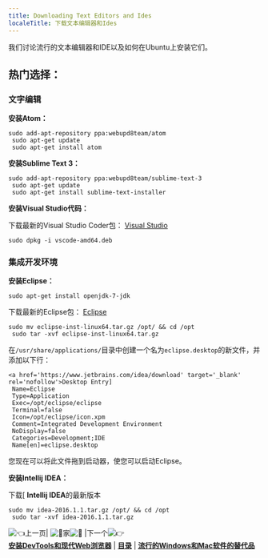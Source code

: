 ```yaml
---
title: Downloading Text Editors and Ides
localeTitle: 下载文本编辑器和Ides
---
```

我们讨论流行的文本编辑器和IDE以及如何在Ubuntu上安装它们。

## 热门选择：

### 文字编辑

**安装Atom：**
```
sudo add-apt-repository ppa:webupd8team/atom 
 sudo apt-get update 
 sudo apt-get install atom 
```

**安装Sublime Text 3：**
```
sudo add-apt-repository ppa:webupd8team/sublime-text-3 
 sudo apt-get update 
 sudo apt-get install sublime-text-installer 
```

**安装Visual Studio代码：**

下载最新的Visual Studio Coder包： [Visual Studio](https://code.visualstudio.com/Docs/?dv=linux64_deb)
```
sudo dpkg -i vscode-amd64.deb 
```

### 集成开发环境

**安装Eclipse：**
```
sudo apt-get install openjdk-7-jdk 
```

下载最新的Eclipse包： [Eclipse](http://www.eclipse.org/downloads/?osType=linux)
```
sudo mv eclipse-inst-linux64.tar.gz /opt/ && cd /opt 
 sudo tar -xvf eclipse-inst-linux64.tar.gz 
```

在`/usr/share/applications/`目录中创建一个名为`eclipse.desktop`的新文件，并添加以下行：
```
<a href='https://www.jetbrains.com/idea/download' target='_blank' rel='nofollow'>Desktop Entry] 
 Name=Eclipse 
 Type=Application 
 Exec=/opt/eclipse/eclipse 
 Terminal=false 
 Icon=/opt/eclipse/icon.xpm 
 Comment=Integrated Development Environment 
 NoDisplay=false 
 Categories=Development;IDE 
 Name[en]=eclipse.desktop 
```

您现在可以将此文件拖到启动器，使您可以启动Eclipse。

**安装Intellij IDEA：**

下载\[ **Intellij IDEA**的最新版本
```
sudo mv idea-2016.1.1.tar.gz /opt/ && cd /opt 
 sudo tar -xvf idea-2016.1.1.tar.gz 
```

![:point_left:](//forum.freecodecamp.com/images/emoji/emoji_one/point_left.png?v=2 "：point_left：")上一页| ![:book:](//forum.freecodecamp.com/images/emoji/emoji_one/book.png?v=2 "：书：")家![:book:](//forum.freecodecamp.com/images/emoji/emoji_one/book.png?v=2 "：书：") |下一个![:point_right:](//forum.freecodecamp.com/images/emoji/emoji_one/point_right.png?v=2 "：point_right：")  
[**安装DevTools和现代Web浏览器**](//forum.freecodecamp.com/t/installing-devtools-and-modern-web-browsers/18385) | [**目录**](//forum.freecodecamp.com/t/setting-up-ubuntu-for-programming/18388) | [**流行的Windows和Mac软件的替代品**](//forum.freecodecamp.com/t/alternatives-to-popular-windows-and-mac-software/18387)